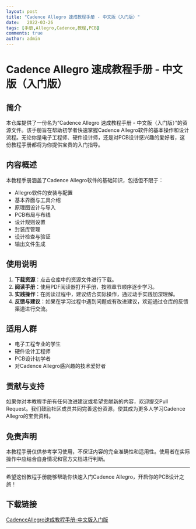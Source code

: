 ```yaml
---
layout: post
title: "Cadence Allegro 速成教程手册 - 中文版（入门版）"
date:   2022-03-26
tags: [手册,Allegro,Cadence,教程,PCB]
comments: true
author: admin
---
```

# Cadence Allegro 速成教程手册 - 中文版（入门版）

## 简介

本仓库提供了一份名为“Cadence Allegro 速成教程手册 - 中文版（入门版）”的资源文件。该手册旨在帮助初学者快速掌握Cadence Allegro软件的基本操作和设计流程。无论你是电子工程师、硬件设计师，还是对PCB设计感兴趣的爱好者，这份教程手册都将为你提供宝贵的入门指导。

## 内容概述

本教程手册涵盖了Cadence Allegro软件的基础知识，包括但不限于：

- Allegro软件的安装与配置
- 基本界面与工具介绍
- 原理图设计与导入
- PCB布局与布线
- 设计规则设置
- 封装库管理
- 设计检查与验证
- 输出文件生成

## 使用说明

1. **下载资源**：点击仓库中的资源文件进行下载。
2. **阅读手册**：使用PDF阅读器打开手册，按照章节顺序逐步学习。
3. **实践操作**：在阅读过程中，建议结合实际操作，通过动手实践加深理解。
4. **反馈与建议**：如果在学习过程中遇到问题或有改进建议，欢迎通过仓库的反馈渠道进行交流。

## 适用人群

- 电子工程专业的学生
- 硬件设计工程师
- PCB设计初学者
- 对Cadence Allegro感兴趣的技术爱好者

## 贡献与支持

如果你对本教程手册有任何改进建议或希望贡献新的内容，欢迎提交Pull Request。我们鼓励社区成员共同完善这份资源，使其成为更多人学习Cadence Allegro的宝贵资料。

## 免责声明

本教程手册仅供参考学习使用，不保证内容的完全准确性和适用性。使用者在实际操作中应结合自身情况和官方文档进行判断。

---

希望这份教程手册能够帮助你快速入门Cadence Allegro，开启你的PCB设计之旅！

## 下载链接

[CadenceAllegro速成教程手册-中文版入门版](https://pan.quark.cn/s/ee675860d173)